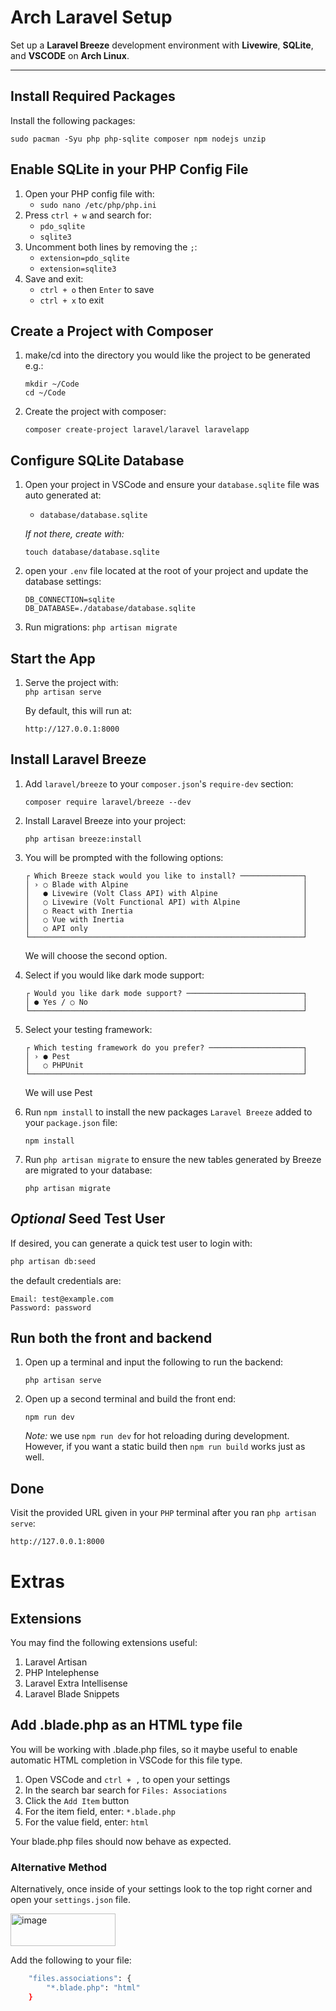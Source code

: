 # Arch Laravel Setup

Set up a **Laravel Breeze** development environment with **Livewire**, **SQLite**, and **VSCODE** on **Arch Linux**.

---

## Install Required Packages

Install the following packages:
```
sudo pacman -Syu php php-sqlite composer npm nodejs unzip
```
## Enable SQLite in your PHP Config File
1. Open your PHP config file with:  
    - `sudo nano /etc/php/php.ini`
2. Press `ctrl + w` and search for:  
    - `pdo_sqlite`
    -  `sqlite3`
3. Uncomment both lines by removing the `;`:  
    - `extension=pdo_sqlite`  
    - `extension=sqlite3`
4. Save and exit:
    - `ctrl + o` then `Enter` to save
    - `ctrl + x` to exit
## Create a Project with Composer
1. make/cd into the directory you would like the project to be generated e.g.:
    ```
    mkdir ~/Code  
    cd ~/Code
    ```  
2. Create the project with composer:  
    ```
    composer create-project laravel/laravel laravelapp
    ```
## Configure SQLite Database
1. Open your project in VSCode and ensure your `database.sqlite` file was auto generated at:  
    - `database/database.sqlite`
      
    *If not there, create with:*
    ```
    touch database/database.sqlite
    ```
2. open your `.env` file located at the root of your project and update the database settings:
     ```
     DB_CONNECTION=sqlite
     DB_DATABASE=./database/database.sqlite
     ```
3. Run migrations:
     `php artisan migrate`
## Start the App
1. Serve the project with:  
     `php artisan serve`
   
      By default, this will run at:
   
     ```
     http://127.0.0.1:8000
     ```
## Install Laravel Breeze
1. Add `laravel/breeze` to your `composer.json`'s `require-dev` section:
     ```
     composer require laravel/breeze --dev
     ```
2. Install Laravel Breeze into your project:
    ```
    php artisan breeze:install
    ```
3. You will be prompted with the following options:
     ```
   ┌ Which Breeze stack would you like to install? ──────────────┐
   │ › ○ Blade with Alpine                                       │
   │   ● Livewire (Volt Class API) with Alpine                   │
   │   ○ Livewire (Volt Functional API) with Alpine              │
   │   ○ React with Inertia                                      │
   │   ○ Vue with Inertia                                        │
   │   ○ API only                                                │
   └─────────────────────────────────────────────────────────────┘
     ```
   We will choose the second option.
   
4. Select if you would like dark mode support:
     ```
     ┌ Would you like dark mode support? ──────────────────────────┐
     │ ● Yes / ○ No                                                │
     └─────────────────────────────────────────────────────────────┘
     ```
     
5. Select your testing framework:
     ```
     ┌ Which testing framework do you prefer? ─────────────────────┐
     │ › ● Pest                                                    │
     │   ○ PHPUnit                                                 │
     └─────────────────────────────────────────────────────────────┘
     ```
     We will use Pest
   
6. Run `npm install` to install the new packages `Laravel Breeze` added to your `package.json` file:
     ```
     npm install
     ```
7. Run `php artisan migrate` to ensure the new tables generated by Breeze are migrated to your database:
     ```
     php artisan migrate
     ```
## *Optional* Seed Test User
If desired, you can generate a quick test user to login with:  
```bash
php artisan db:seed
```
the default credentials are:  
```
Email: test@example.com  
Password: password
```
## Run both the front and backend
1. Open up a terminal and input the following to run the backend:
     ```
     php artisan serve
     ```
2. Open up a second terminal and build the front end:
     ```
     npm run dev
     ```
     *Note:* we use `npm run dev` for hot reloading during development. However, if you want a static build then `npm run build` works just as well.
## Done
Visit the provided URL given in your `PHP` terminal after you ran `php artisan serve`:  
```bash
http://127.0.0.1:8000
```

# Extras
## Extensions
You may find the following extensions useful:  
1. Laravel Artisan
2. PHP Intelephense
3. Laravel Extra Intellisense
4. Laravel Blade Snippets
## Add .blade.php as an HTML type file  
You will be working with .blade.php files, so it maybe useful to enable automatic HTML completion in VSCode for this file type.  
1. Open VSCode and `ctrl + ,` to open your settings
2. In the search bar search for `Files: Associations`
3. Click the `Add Item` button
4. For the item field, enter: `*.blade.php`
5. For the value field, enter: `html`  

Your blade.php files should now behave as expected.

### Alternative Method
Alternatively, once inside of your settings look to the top right corner and open your `settings.json` file.  

<img width="168" height="52" alt="image" src="https://github.com/user-attachments/assets/92868c9c-0bc1-401c-92f8-0f3df5757ec7" />  

Add the following to your file:  

```bash
    "files.associations": {
        "*.blade.php": "html"
    }
```



